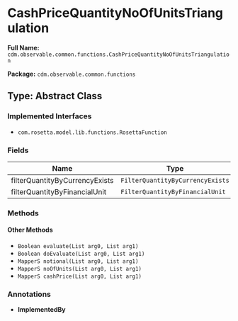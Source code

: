 # CashPriceQuantityNoOfUnitsTriangulation

**Full Name:** `cdm.observable.common.functions.CashPriceQuantityNoOfUnitsTriangulation`

**Package:** `cdm.observable.common.functions`

## Type: Abstract Class

### Implemented Interfaces

- `com.rosetta.model.lib.functions.RosettaFunction`

### Fields

| Name | Type | Description |
|------|------|-------------|
| filterQuantityByCurrencyExists | `FilterQuantityByCurrencyExists` |  |
| filterQuantityByFinancialUnit | `FilterQuantityByFinancialUnit` |  |

### Methods

#### Other Methods

- `Boolean evaluate(List arg0, List arg1)`
- `Boolean doEvaluate(List arg0, List arg1)`
- `MapperS notional(List arg0, List arg1)`
- `MapperS noOfUnits(List arg0, List arg1)`
- `MapperS cashPrice(List arg0, List arg1)`

### Annotations

- **ImplementedBy**

